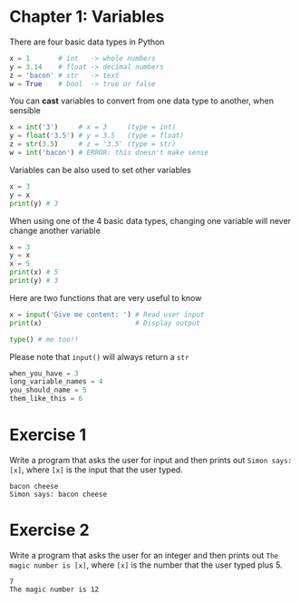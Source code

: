 # Chapter 1: Variables

There are four basic data types in Python

```python
x = 1       # int   -> whole numbers
y = 3.14    # float -> decimal numbers
z = 'bacon' # str   -> text
w = True    # bool  -> true or false
```

You can **cast** variables to convert from one data type to another, when sensible

```python
x = int('3')     # x = 3     (type = int)
y = float('3.5') # y = 3.5   (type = float)
z = str(3.5)     # z = '3.5' (type = str)
w = int('bacon') # ERROR: this doesn't make sense
```

Variables can be also used to set other variables

```python
x = 3
y = x
print(y) # 3
```

When using one of the 4 basic data types, changing one variable will never change another variable

```python
x = 3
y = x
x = 5
print(x) # 5
print(y) # 3
```
Here are two functions that are very useful to know

```python
x = input('Give me content: ') # Read user input
print(x)                       # Display output

type() # me too!!
```

Please note that `input()` will always return a `str`

```python
when_you_have = 3
long_variable_names = 4
you_should_name = 5
them_like_this = 6
```

# Exercise 1

Write a program that asks the user for input and then prints out `Simon says: [x]`, where `[x]` is the input that the user typed.

```
bacon cheese
Simon says: bacon cheese
```

# Exercise 2

Write a program that asks the user for an integer and then prints out `The magic number is [x]`, where `[x]` is the number that the user typed plus 5.

```
7
The magic number is 12
```
